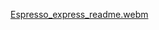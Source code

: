 [Espresso_express_readme.webm](https://github.com/AsmaElgueraa/Coffee_Shop_Website/assets/99353342/0c90443d-be1b-4c6a-8ed8-1b0fbebcced2)
